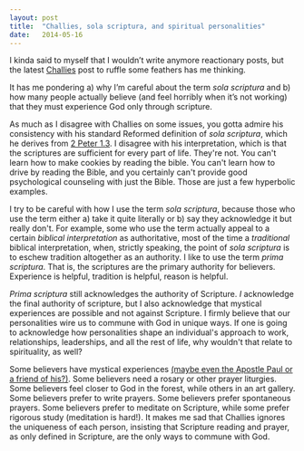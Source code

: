 ```yaml
---
layout: post
title:  "Challies, sola scriptura, and spiritual personalities"
date:   2014-05-16
---
```



I kinda said to myself that I wouldn’t write anymore reactionary posts, but the latest [Challies](http://www.challies.com/articles/the-false-teachers-teresa-of-avila) post to ruffle some feathers has me thinking.

It has me pondering a) why I’m careful about the term *sola scriptura* and b) how many people actually believe (and feel horribly when it’s not working) that they must experience God only through scripture.

As much as I disagree with Challies on some issues, you gotta admire his consistency with his standard Reformed definition of *sola scriptura*, which he derives from [2 Peter 1.3](http://biblia.com/bible/esv/2%20Peter%201.3). I disagree with his interpretation, which is that the scriptures are sufficient for every part of life. They're not. You can't learn how to make cookies by reading the bible. You can't learn how to drive by reading the Bible, and you certainly can't provide good psychological counseling with just the Bible. Those are just a few hyperbolic examples.

I try to be careful with how I use the term *sola scriptura*, because those who use the term either a) take it quite literally or b) say they acknowledge it but really don't. For example, some who use the term actually appeal to a certain *biblical interpretation* as authoritative, most of the time a *traditional* biblical interpretation, when, strictly speaking, the point of *sola scriptura* is to eschew tradition altogether as an authority. I like to use the term *prima scriptura*. That is, the scriptures are the primary authority for believers. Experience is helpful, tradition is helpful, reason is helpful.

*Prima scriptura* still acknowledges the authority of Scripture. *I* acknowledge the final authority of scripture, but I also acknowledge that mystical experiences are possible and not against Scripture. I firmly believe that our personalities wire us to commune with God in unique ways. If one is going to acknowledge how personalities shape an individual's approach to work, relationships, leaderships, and all the rest of life, why wouldn't that relate to spirituality, as well?

Some believers have mystical experiences [(maybe even the Apostle Paul or a friend of his?)](http://www.biblegateway.com/passage/?search=2+Corinthians+12.2&version=ESV). Some believers need a rosary or other prayer liturgies. Some believers feel closer to God in the forest, while others in an art gallery. Some believers prefer to write prayers. Some believers prefer spontaneous prayers. Some believers prefer to meditate on Scripture, while some prefer rigorous study (meditation is hard!). It makes me sad that Challies ignores the uniqueness of each person, insisting that Scripture reading and prayer, as only defined in Scripture, are the only ways to commune with God.
